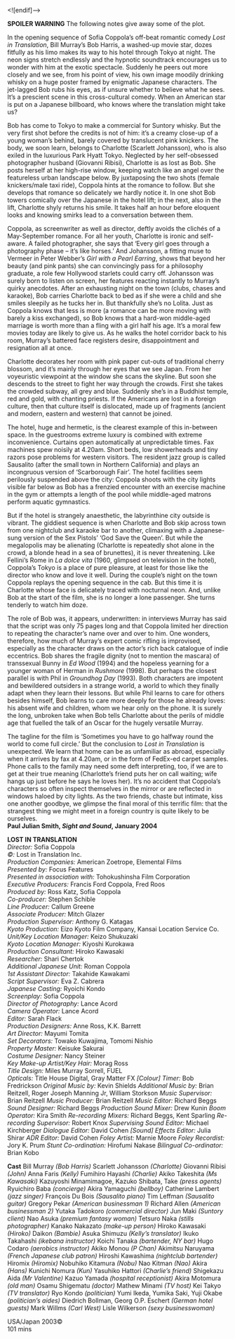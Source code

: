 

<![endif]-->

**SPOILER WARNING** The following notes give away some of the plot.

In the opening sequence of Sofia Coppola’s off-beat romantic comedy _Lost in Translation_, Bill Murray’s Bob Harris, a washed-up movie star, dozes fitfully as his limo makes its way to his hotel through Tokyo at night. The neon signs stretch endlessly and the hypnotic soundtrack encourages us to wonder with him at the exotic spectacle. Suddenly he peers out more closely and we see, from his point of view, his own image moodily drinking whisky on a huge poster framed by enigmatic Japanese characters. The jet-lagged Bob rubs his eyes, as if unsure whether to believe what he sees. It’s a prescient scene in this cross-cultural comedy. When an American star is put on a Japanese billboard, who knows where the translation might take us?

Bob has come to Tokyo to make a commercial for Suntory whisky. But the very first shot before the credits is not of him: it’s a creamy close-up of a young woman’s behind, barely covered by translucent pink knickers. The body, we soon learn, belongs to Charlotte (Scarlett Johansson), who is also exiled in the luxurious Park Hyatt Tokyo. Neglected by her self-obsessed photographer husband (Giovanni Ribisi), Charlotte is as lost as Bob. She posts herself at her high-rise window, keeping watch like an angel over the featureless urban landscape below. By juxtaposing the two shots (female knickers/male taxi ride), Coppola hints at the romance to follow. But she develops that romance so delicately we hardly notice it. In one shot Bob towers comically over the Japanese in the hotel lift; in the next, also in the lift, Charlotte shyly returns his smile. It takes half an hour before eloquent looks and knowing smirks lead to a conversation between them.

Coppola, as screenwriter as well as director, deftly avoids the clichés of a May-September romance. For all her youth, Charlotte is ironic and self-aware. A failed photographer, she says that ‘Every girl goes through a photography phase – it’s like horses.’ And Johansson, a fitting muse to Vermeer in Peter Webber’s _Girl with a Pearl Earring_, shows that beyond her beauty (and pink pants) she can convincingly pass for a philosophy graduate, a role few Hollywood starlets could carry off. Johansson was surely born to listen on screen, her features reacting instantly to Murray’s quirky anecdotes. After an exhausting night on the town (clubs, chases and karaoke), Bob carries Charlotte back to bed as if she were a child and she smiles sleepily as he tucks her in. But thankfully she’s no Lolita. Just as Coppola knows that less is more (a romance can be more moving with barely a kiss exchanged), so Bob knows that a hard-won middle-aged marriage is worth more than a fling with a girl half his age. It’s a moral few movies today are likely to give us. As he walks the hotel corridor back to his room, Murray’s battered face registers desire, disappointment and resignation all at once.

Charlotte decorates her room with pink paper cut-outs of traditional cherry blossom, and it’s mainly through her eyes that we see Japan. From her voyeuristic viewpoint at the window she scans the skyline. But soon she descends to the street to fight her way through the crowds. First she takes the crowded subway, all grey and blue. Suddenly she’s in a Buddhist temple, red and gold, with chanting priests. If the Americans are lost in a foreign culture, then that culture itself is dislocated, made up of fragments (ancient and modern, eastern and western) that cannot be joined.

The hotel, huge and hermetic, is the clearest example of this in-between space. In the guestrooms extreme luxury is combined with extreme inconvenience. Curtains open automatically at unpredictable times. Fax machines spew noisily at 4.20am. Short beds, low showerheads and tiny razors pose problems for western visitors. The resident jazz group is called Sausalito (after the small town in Northern California) and plays an incongruous version of ‘Scarborough Fair’. The hotel facilities seem perilously suspended above the city: Coppola shoots with the city lights visible far below as Bob has a frenzied encounter with an exercise machine in the gym or attempts a length of the pool while middle-aged matrons perform aquatic gymnastics.

But if the hotel is strangely anaesthetic, the labyrinthine city outside is vibrant. The giddiest sequence is when Charlotte and Bob skip across town from one nightclub and karaoke bar to another, climaxing with a Japanese-sung version of the Sex Pistols’ ‘God Save the Queen’. But while the megalopolis may be alienating (Charlotte is repeatedly shot alone in the crowd, a blonde head in a sea of brunettes), it is never threatening. Like Fellini’s Rome in _La dolce vita_ (1960, glimpsed on television in the hotel), Coppola’s Tokyo is a place of pure pleasure, at least for those like the director who know and love it well. During the couple’s night on the town Coppola replays the opening sequence in the cab. But this time it is Charlotte whose face is delicately traced with nocturnal neon. And, unlike Bob at the start of the film, she is no longer a lone passenger. She turns tenderly to watch him doze.

The role of Bob was, it appears, underwritten: in interviews Murray has said that the script was only 75 pages long and that Coppola limited her direction to repeating the character’s name over and over to him. One wonders, therefore, how much of Murray’s expert comic rifling is improvised, especially as the character draws on the actor’s rich back catalogue of indie eccentrics. Bob shares the fragile dignity (not to mention the mascara) of transsexual Bunny in _Ed Wood_ (1994) and the hopeless yearning for a younger woman of Herman in _Rushmore_ (1998). But perhaps the closest parallel is with Phil in _Groundhog Day_ (1993). Both characters are impotent and bewildered outsiders in a strange world, a world to which they finally adapt when they learn their lessons. But while Phil learns to care for others besides himself, Bob learns to care more deeply for those he already loves: his absent wife and children, whom we hear only on the phone. It is surely the long, unbroken take when Bob tells Charlotte about the perils of middle age that fuelled the talk of an Oscar for the hugely versatile Murray.

The tagline for the film is ‘Sometimes you have to go halfway round the world to come full circle.’ But the conclusion to _Lost in Translation_ is unexpected. We learn that home can be as unfamiliar as abroad, especially when it arrives by fax at 4.20am, or in the form of FedEx-ed carpet samples. Phone calls to the family may need some deft interpreting, too, if we are to get at their true meaning (Charlotte’s friend puts her on call waiting; wife hangs up just before he says he loves her). It’s no accident that Coppola’s characters so often inspect themselves in the mirror or are reflected in windows haloed by city lights. As the two friends, chaste but intimate, kiss one another goodbye, we glimpse the final moral of this terrific film: that the strangest thing we might meet in a foreign country is quite likely to be ourselves.  
**Paul Julian Smith, _Sight and Sound_, January 2004**
<br>

**LOST IN TRANSLATION**  
_Director:_ Sofia Coppola  
_©:_ Lost in Translation Inc.  
_Production Companies:_ American Zoetrope, Elemental Films  
_Presented by:_ Focus Features  
_Presented in association with:_ Tohokushinsha Film Corporation  
_Executive Producers:_ Francis Ford Coppola,
Fred Roos  
_Produced by:_ Ross Katz, Sofia Coppola  
_Co-producer:_ Stephen Schible  
_Line Producer:_ Callum Greene  
_Associate Producer:_ Mitch Glazer   
_Production Supervisor:_ Anthony G. Katagas  
_Kyoto Production:_ Eizo Kyoto Film Company, Kansai Location Service Co.  
_Unit/Key Location Manager:_ Keizo Shukuzaki  
_Kyoto Location Manager:_ Kiyoshi Kurokawa  
_Production Consultant:_ Hiroko Kawasaki  
_Researcher:_ Shari Chertok  
_Additional Japanese Unit:_ Roman Coppola  
_1st Assistant Director:_ Takahide Kawakami  
_Script Supervisor:_ Eva Z. Cabrera  
_Japanese Casting:_ Ryoichi Kondo  
_Screenplay:_ Sofia Coppola  
_Director of Photography:_ Lance Acord  
_Camera Operator:_ Lance Acord  
_Editor:_ Sarah Flack  
_Production Designers:_ Anne Ross, K.K. Barrett  
_Art Director:_ Mayumi Tomita  
_Set Decorators:_ Towako Kuwajima, Tomomi Nishio  
_Property Master:_ Keisuke Sakurai  
_Costume Designer:_ Nancy Steiner  
_Key Make-up Artist/Key Hair:_ Morag Ross  
_Title Design:_ Miles Murray Sorrell, FUEL  
_Opticals:_ Title House Digital, Gray Matter FX _[Colour] Timer:_ Bob Fredrickson
_Original Music by:_ Kevin Shields
_Additional Music by:_ Brian Reitzell, Roger Joseph Manning Jr, William Storkson
_Music Supervisor:_ Brian Reitzell
_Music Producer:_ Brian Reitzell
_Music Editor:_ Richard Beggs
_Sound Designer:_ Richard Beggs
_Production Sound Mixer:_ Drew Kunin
_Boom Operator:_ Kira Smith
_Re-recording Mixers:_ Richard Beggs,
Kent Sparling
_Re-recording Supervisor:_ Robert Knox
_Supervising Sound Editor:_ Michael Kirchberger _Dialogue Editor:_ David Cohen
_[Sound] Effects Editor:_ Julia Shirar
_ADR Editor:_ David Cohen
_Foley Artist:_ Marnie Moore
_Foley Recordist:_ Jory K. Prum
_Stunt Co-ordination:_ Hirofumi Nakase
_Bilingual Co-ordinator:_ Brian Kobo

**Cast**
Bill Murray _(Bob Harris)_
Scarlett Johansson _(Charlotte)_
Giovanni Ribisi _(John)_
Anna Faris _(Kelly)_
Fumihiro Hayashi _(Charlie)_
Akiko Takeshita _(Ms Kawasaki)_
Kazuyoshi Minamimagoe, Kazuko Shibata, Take _(press agents)_
Ryuichiro Baba _(concierge)_
Akira Yamaguchi _(bellboy)_
Catherine Lambert _(jazz singer)_
François Du Bois _(Sausalito piano)_
Tim Leffman _(Sausalito guitar)_
Gregory Pekar _(American businessman 1)_
Richard Allen _(American businessman 2)_
Yutaka Tadokoro _(commercial director)_
Jun Maki _(Suntory client)_
Nao Asuka _(premium fantasy woman)_
Tetsuro Naka _(stills photographer)_
Kanako Nakazato _(make-up person)_
Hiroko Kawasaki _(Hiroko)_
Daikon _(Bambie)_
Asuka Shimuzu _(Kelly’s translator)_
Ikuko Takahashi _(ikebana instructor)_
Koichi Tanaka _(bartender, NY bar)_
Hugo Codaro _(aerobics instructor)_
Akiko Monou _(P Chan)_
Akimitsu Naruyama _(French Japanese club patron)_
Hiroshi Kawashima _(nightclub bartender)_
Hiromix _(Hiromix)_
Nobuhiko Kitamura _(Nobu)_
Nao Kitman _(Nao)_
Akira _(Hans)_
Kunichi Nomura _(Kun)_
Yasuhiko Hattori _(Charlie’s friend)_
Shigekazu Aida _(Mr Valentine)_
Kazuo Yamada _(hospital receptionist)_
Akira Motomura _(old man)_
Osamu Shigematu _(doctor)_
Mathew Minami _(TV host)_
Kei Takyo _(TV translator)_
Ryo Kondo _(politician)_
Yumi Ikeda, Yumika Saki, Yuji Okabe
_(politician’s aides)_
Diedrich Bollman, Georg O.P. Eschert
_(German hotel guests)_
Mark Willms _(Carl West)_
Lisle Wilkerson _(sexy businesswoman)_

USA/Japan 2003©  
101 mins  
<!--stackedit_data:
eyJoaXN0b3J5IjpbMTA1MTc1NjAzNV19
-->
